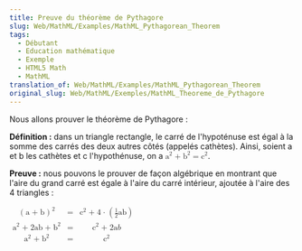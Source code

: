 ```yaml
---
title: Preuve du théorème de Pythagore
slug: Web/MathML/Examples/MathML_Pythagorean_Theorem
tags:
  - Débutant
  - Education mathématique
  - Exemple
  - HTML5 Math
  - MathML
translation_of: Web/MathML/Examples/MathML_Pythagorean_Theorem
original_slug: Web/MathML/Exemples/MathML_Theoreme_de_Pythagore
---
```

Nous allons prouver le théorème de Pythagore :

**Définition :** dans un triangle rectangle, le carré de l'hypoténuse est égal à la somme des carrés des deux autres côtés (appelés cathètes). Ainsi, soient a et b les cathètes et c l'hypothénuse, on a <math><mrow><msup><mi>a </mi><mn>2</mn></msup> <mo>+ </mo><msup><mi>b </mi><mn>2</mn></msup> <mo>= </mo><msup><mi>c </mi><mn>2</mn></msup> </mrow></math>.

**Preuve :** nous pouvons le prouver de façon algébrique en montrant que l'aire du grand carré est égale à l'aire du carré intérieur, ajoutée à l'aire des 4 triangles :

<math><mtable columnalign="right center left"><mtr><mtd><msup><mrow><mo>( </mo><mi>a </mi><mo>+ </mo><mi>b </mi><mo>) </mo></mrow><mn>2 </mn></msup></mtd><mtd><mo>= </mo></mtd><mtd><msup><mi>c </mi><mn>2</mn>
</msup><mo>+ </mo><mn>4 </mn><mo>⋅ </mo><mo>(</mo>
<mfrac><mn>1 </mn><mn>2 </mn></mfrac><mi>a </mi><mi>b </mi><mo>)</mo>
</mtd></mtr><mtr><mtd><msup><mi>a </mi><mn>2</mn>
</msup><mo>+ </mo><mn>2 </mn><mi>a </mi><mi>b </mi><mo>+ </mo><msup><mi>b </mi><mn>2</mn>
</msup></mtd><mtd><mo>= </mo></mtd><mtd><msup><mi>c </mi><mn>2</mn>
</msup><mo>+ </mo><mn>2 </mn><mi>a </mi><mi>b</mi>
</mtd></mtr><mtr><mtd><msup><mi>a </mi><mn>2</mn>
</msup><mo>+ </mo><msup><mi>b </mi><mn>2</mn>
</msup></mtd><mtd><mo>= </mo></mtd><mtd><msup><mi>c </mi><mn>2</mn></msup></mtd></mtr></mtable></math>
